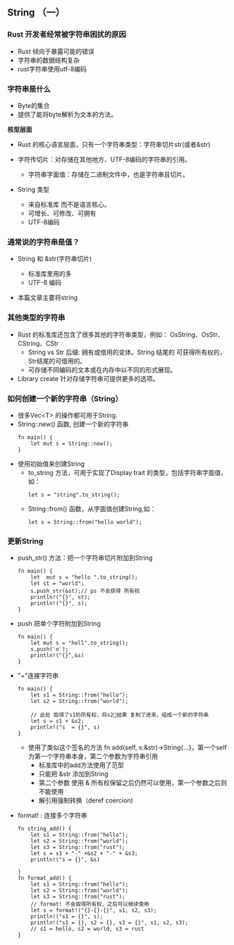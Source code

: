 ## String （一）
### Rust 开发者经常被字符串困扰的原因
* Rust 倾向于暴露可能的错误
* 字符串的数据结构复杂
* rust字符串使用utf-8编码

### 字符串是什么

* Byte的集合
* 提供了能将byte解析为文本的方法。

**核型层面**
* Rust 的核心语言层面，只有一个字符串类型：字符串切片str(或者&str)
* 字符传切片：对存储在其他地方、UTF-8编码的字符串的引用。
    * 字符串字面值：存储在二进制文件中，也是字符串且切片。

* String 类型
    * 来自标准库 而不是语言核心。
    * 可增长、可修改、可拥有
    * UTF-8编码

### 通常说的字符串是值？
* String 和 &str(字符串切片)
    * 标准库里用的多
    * UTF-8 编码

* 本篇文章主要将string

### 其他类型的字符串
* Rust 的标准库还包含了很多其他的字符串类型，例如： OsString、OsStr、CString、CStr
    * String vs Str 后缀: 拥有或借用的变体。String 结尾的 可获得所有权的， Str结尾的可借用的。
    * 可存储不同编码的文本或在内存中以不同的形式展现。
* Library create 针对存储字符串可提供更多的选项。

### 如何创建一个新的字符串（String）

* 很多Vec\<T> 的操作都可用于String.
* String::new() 函数, 创建一个新的字符串
    ```
    fn main() {
        let mut s = String::new();
    }
    ```
* 使用初始值来创建String
    * to_string 方法，可用于实现了Display trait 的类型，包括字符串字面值，如：
        ```
        let s = "string".to_string();
        ```
    * String::from() 函数，从字面值创建String,如：
        ```
        let s = String::from("hello world");
        ```
    
### 更新String

* push_str() 方法：把一个字符串切片附加到String
    ```
    fn main() {
        let  mut s = "hello ".to_string();
        let st = "world";
        s.push_str(&st);// ps 不会获得 所有权 
        println!("{}", st);
        println!("{}", s);
    }
    ```
* push 把单个字符附加到String
    ```
    fn main() {
        let mut s = "hell".to_string();
        s.push('o');
        println!("{}",&s)
    }
    ```
* "+"连接字符串
    ```
    fn main() {
        let s1 = String::from("hello");
        let s2 = String::from("world");
        
        // 此处 取得了s1的所有权，将s2结果 复制了进来，组成一个新的字符串
        let s = s1 + &s2;
        println!("s  = {}", s)
    }
    ```
    * 使用了类似这个签名的方法 fn add(self, s:&str)->String{...}，第一个self为第一个字符串本身，第二个参数为字符串引用
        * 标准库中的add方法使用了范型
        * 只能把 &str 添加到String
        * 第二个参数 使用 & 所有权保留之后仍然可以使用，第一个参数之后则不能使用
        * 解引用强制转换（deref coercion)

* format! : 连接多个字符串
    ```
    fn string_add() {
        let s1 = String::from("hello");
        let s2 = String::from("world");
        let s3 = String::from("rust");
        let s = s1 + "-" +&s2 + "-" + &s3;
        println!("s = {}", &s)

    }
    fn format_add() {
        let s1 = String::from("hello");
        let s2 = String::from("world");
        let s3 = String::from("rust");
        // format! 不会取得所有权，之后可以继续使用
        let s = format!("{}-{}-{}", s1, s2, s3);
        println!("s1 = {}", s);
        println!("s1 = {}, s2 = {}, s3 = {}", s1, s2, s3);
        // s1 = hello, s2 = world, s3 = rust
    }
    ```